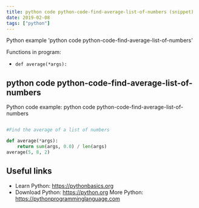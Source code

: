```yaml
---
title: python code python-code-find-average-list-of-numbers (snippet)
date: 2019-02-08
tags: ["python"]
---
```

Python example 'python code python-code-find-average-list-of-numbers'

Functions in program: 
* `def average(*args):`

## python code python-code-find-average-list-of-numbers

Python code example: python code python-code-find-average-list-of-numbers

```python

#Find the average of a list of numbers

def average(*args):
    return sum(args, 0.0) / len(args)
average(5, 8, 2)


```

## Useful links

- Learn Python: https://pythonbasics.org
- Download Python: https://python.org
More Python: https://pythonprogramminglanguage.com
